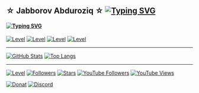 ## &#9734; Jabborov Abduroziq &#9734; [![Typing SVG](https://readme-typing-svg.herokuapp.com/?lines=Imon+bo'lsa,+;Imkon+topiladi!&color=8A2BE2&duration=3000)](https://git.io/typing-svg)
#### [![Typing SVG](https://readme-typing-svg.herokuapp.com/?lines=&#10003;+Web-Developer&color=8A2BE2&duration=6000)](https://git.io/typing-svg)

<a href='https://blogchik.uz'><img src='https://img.shields.io/badge/WebSite-blogchik.uz-blueviolet?style=flat-square' alt='Level'></a>
<a href='https://instagram.com/blogchik.me'><img src='https://img.shields.io/badge/Instagram-blogchik.me-orange?style=flat-square' alt='Level'></a>
<a href='https://t.me/BlogChik'><img src='https://img.shields.io/badge/Telegram-blogchik-blue?style=flat-square' alt='Level'></a>
<a href='https://github.com/blogchik'><img src='https://img.shields.io/badge/GitHub-blogchik-lightgrey?style=flat-square' alt='Level'></a>

<hr>

[![GitHub Stats](https://github-readme-stats.vercel.app/api?username=blogchik&show_icons=true&theme=tokyonight&hide_border=true&locale=en&hide=prs)](https://github.com/blogchik) [![Top Langs](https://github-readme-stats.vercel.app/api/top-langs/?username=blogchik&layout=compact&theme=tokyonight&hide_border=true&locale=en&hide=html,css,scss)](https://github.com/blogchik)

<hr>

<a href='https://github.com/blogchik'><img src='https://img.shields.io/badge/Level-Junior-blueviolet?style=social' alt='Level'></a>
<a href='https://github.com/blogchik'><img src='https://img.shields.io/github/followers/blogchik?style=social' alt='Followers'></a>
<a href='https://github.com/blogchik'><img src='https://img.shields.io/github/stars/blogchik?style=social' alt='Stars'></a>
<a href='https://youtube.com/c/blogchik'><img src='https://img.shields.io/youtube/channel/subscribers/UCgMSMEZLPuB3lSTpEKe8UvQ?style=social' alt='YouTube Followers'></a>
<a href='https://youtu.be/Gk6JEZr6TRY'><img src='https://img.shields.io/youtube/channel/views/UCgMSMEZLPuB3lSTpEKe8UvQ?style=social' alt='YouTube Views'></a>



<a href='https://www.donationalerts.com/r/blogchik'><img src='https://img.shields.io/badge/Support Developer-Donation-orange?style=flat-square' alt='Donat'></a>
<a href='https://discord.gg/rTbrphPQ99'><img src='https://img.shields.io/badge/Discord-Join%20Group-blue?style=flat-square' alt='Discord'></a>
